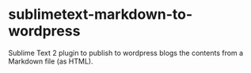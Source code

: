 sublimetext-markdown-to-wordpress
=================================

Sublime Text 2 plugin to publish to wordpress blogs the contents from a Markdown file (as HTML).
